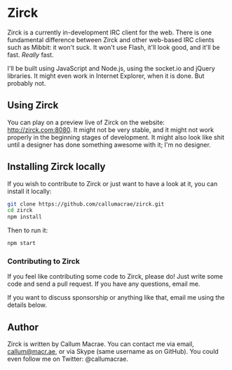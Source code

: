 # Zirck

Zirck is a currently in-development IRC client for the web. There is one fundamental difference between Zirck and other web-based IRC clients such as Mibbit: it won't suck. It won't use Flash, it'll look good, and it'll be fast. _Really_ fast.

I'll be built using JavaScript and Node.js, using the socket.io and jQuery libraries. It might even work in Internet Explorer, when it is done. But probably not.

## Using Zirck

You can play on a preview live of Zirck on the website: <http://zirck.com:8080>. It might not be very stable, and it might not work properly in the beginning stages of development. It might also look like shit until a designer has done something awesome with it; I'm no designer.

## Installing Zirck locally

If you wish to contribute to Zirck or just want to have a look at it, you can install it locally:

```bash
git clone https://github.com/callumacrae/zirck.git
cd zirck
npm install
```

Then to run it:

```bash
npm start
```

### Contributing to Zirck

If you feel like contributing some code to Zirck, please do! Just write some code and send a pull request. If you have any questions, email me.

If you want to discuss sponsorship or anything like that, email me using the details below.

## Author

Zirck is written by Callum Macrae. You can contact me via email, <callum@macr.ae>, or via Skype (same username as on GitHub). You could even follow me on Twitter: @callumacrae.
